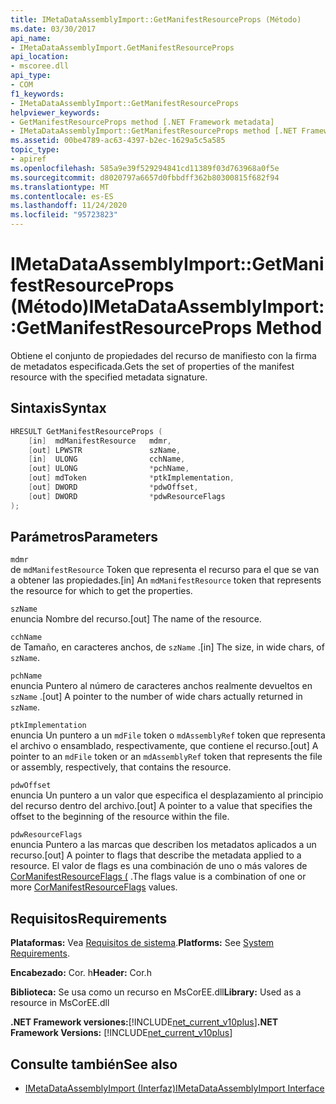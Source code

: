 ```yaml
---
title: IMetaDataAssemblyImport::GetManifestResourceProps (Método)
ms.date: 03/30/2017
api_name:
- IMetaDataAssemblyImport.GetManifestResourceProps
api_location:
- mscoree.dll
api_type:
- COM
f1_keywords:
- IMetaDataAssemblyImport::GetManifestResourceProps
helpviewer_keywords:
- GetManifestResourceProps method [.NET Framework metadata]
- IMetaDataAssemblyImport::GetManifestResourceProps method [.NET Framework metadata]
ms.assetid: 00be4789-ac63-4397-b2ec-1629a5c5a585
topic_type:
- apiref
ms.openlocfilehash: 585a9e39f529294841cd11389f03d763968a0f5e
ms.sourcegitcommit: d8020797a6657d0fbbdff362b80300815f682f94
ms.translationtype: MT
ms.contentlocale: es-ES
ms.lasthandoff: 11/24/2020
ms.locfileid: "95723823"
---
```

# <a name="imetadataassemblyimportgetmanifestresourceprops-method"></a><span data-ttu-id="5420c-102">IMetaDataAssemblyImport::GetManifestResourceProps (Método)</span><span class="sxs-lookup"><span data-stu-id="5420c-102">IMetaDataAssemblyImport::GetManifestResourceProps Method</span></span>

<span data-ttu-id="5420c-103">Obtiene el conjunto de propiedades del recurso de manifiesto con la firma de metadatos especificada.</span><span class="sxs-lookup"><span data-stu-id="5420c-103">Gets the set of properties of the manifest resource with the specified metadata signature.</span></span>  
  
## <a name="syntax"></a><span data-ttu-id="5420c-104">Sintaxis</span><span class="sxs-lookup"><span data-stu-id="5420c-104">Syntax</span></span>  
  
```cpp  
HRESULT GetManifestResourceProps (  
    [in]  mdManifestResource   mdmr,
    [out] LPWSTR               szName,
    [in]  ULONG                cchName,
    [out] ULONG                *pchName,
    [out] mdToken              *ptkImplementation,
    [out] DWORD                *pdwOffset,
    [out] DWORD                *pdwResourceFlags  
);  
```  
  
## <a name="parameters"></a><span data-ttu-id="5420c-105">Parámetros</span><span class="sxs-lookup"><span data-stu-id="5420c-105">Parameters</span></span>  

 `mdmr`  
 <span data-ttu-id="5420c-106">de `mdManifestResource` Token que representa el recurso para el que se van a obtener las propiedades.</span><span class="sxs-lookup"><span data-stu-id="5420c-106">[in] An `mdManifestResource` token that represents the resource for which to get the properties.</span></span>  
  
 `szName`  
 <span data-ttu-id="5420c-107">enuncia Nombre del recurso.</span><span class="sxs-lookup"><span data-stu-id="5420c-107">[out] The name of the resource.</span></span>  
  
 `cchName`  
 <span data-ttu-id="5420c-108">de Tamaño, en caracteres anchos, de `szName` .</span><span class="sxs-lookup"><span data-stu-id="5420c-108">[in] The size, in wide chars, of `szName`.</span></span>  
  
 `pchName`  
 <span data-ttu-id="5420c-109">enuncia Puntero al número de caracteres anchos realmente devueltos en `szName` .</span><span class="sxs-lookup"><span data-stu-id="5420c-109">[out] A pointer to the number of wide chars actually returned in `szName`.</span></span>  
  
 `ptkImplementation`  
 <span data-ttu-id="5420c-110">enuncia Un puntero a un `mdFile` token o `mdAssemblyRef` token que representa el archivo o ensamblado, respectivamente, que contiene el recurso.</span><span class="sxs-lookup"><span data-stu-id="5420c-110">[out] A pointer to an `mdFile` token or an `mdAssemblyRef` token that represents the file or assembly, respectively, that contains the resource.</span></span>  
  
 `pdwOffset`  
 <span data-ttu-id="5420c-111">enuncia Un puntero a un valor que especifica el desplazamiento al principio del recurso dentro del archivo.</span><span class="sxs-lookup"><span data-stu-id="5420c-111">[out] A pointer to a value that specifies the offset to the beginning of the resource within the file.</span></span>  
  
 `pdwResourceFlags`  
 <span data-ttu-id="5420c-112">enuncia Puntero a las marcas que describen los metadatos aplicados a un recurso.</span><span class="sxs-lookup"><span data-stu-id="5420c-112">[out] A pointer to flags that describe the metadata applied to a resource.</span></span> <span data-ttu-id="5420c-113">El valor de flags es una combinación de uno o más valores de [CorManifestResourceFlags (](cormanifestresourceflags-enumeration.md) .</span><span class="sxs-lookup"><span data-stu-id="5420c-113">The flags value is a combination of one or more [CorManifestResourceFlags](cormanifestresourceflags-enumeration.md) values.</span></span>  
  
## <a name="requirements"></a><span data-ttu-id="5420c-114">Requisitos</span><span class="sxs-lookup"><span data-stu-id="5420c-114">Requirements</span></span>  

 <span data-ttu-id="5420c-115">**Plataformas:** Vea [Requisitos de sistema](../../get-started/system-requirements.md).</span><span class="sxs-lookup"><span data-stu-id="5420c-115">**Platforms:** See [System Requirements](../../get-started/system-requirements.md).</span></span>  
  
 <span data-ttu-id="5420c-116">**Encabezado:** Cor. h</span><span class="sxs-lookup"><span data-stu-id="5420c-116">**Header:** Cor.h</span></span>  
  
 <span data-ttu-id="5420c-117">**Biblioteca:** Se usa como un recurso en MsCorEE.dll</span><span class="sxs-lookup"><span data-stu-id="5420c-117">**Library:** Used as a resource in MsCorEE.dll</span></span>  
  
 <span data-ttu-id="5420c-118">**.NET Framework versiones:**[!INCLUDE[net_current_v10plus](../../../../includes/net-current-v10plus-md.md)]</span><span class="sxs-lookup"><span data-stu-id="5420c-118">**.NET Framework Versions:** [!INCLUDE[net_current_v10plus](../../../../includes/net-current-v10plus-md.md)]</span></span>  
  
## <a name="see-also"></a><span data-ttu-id="5420c-119">Consulte también</span><span class="sxs-lookup"><span data-stu-id="5420c-119">See also</span></span>

- [<span data-ttu-id="5420c-120">IMetaDataAssemblyImport (Interfaz)</span><span class="sxs-lookup"><span data-stu-id="5420c-120">IMetaDataAssemblyImport Interface</span></span>](imetadataassemblyimport-interface.md)
